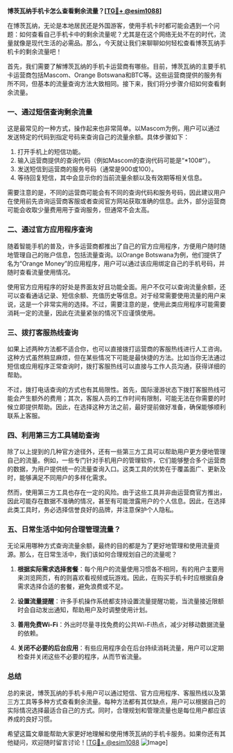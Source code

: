 **博茨瓦纳手机卡怎么查看剩余流量？[[TG💪+ @esim1088](https://t.me/s/esim1088)]**

在博茨瓦纳，无论是本地居民还是外国游客，使用手机卡时都可能会遇到一个问题：如何查看自己手机卡中的剩余流量呢？尤其是在这个网络无处不在的时代，流量就像是现代生活的必需品。那么，今天就让我们来聊聊如何轻松查看博茨瓦纳手机卡的剩余流量吧！

首先，我们需要了解博茨瓦纳的手机卡运营商有哪些。目前，博茨瓦纳的主要手机卡运营商包括Mascom、Orange Botswana和BTC等。这些运营商提供的服务有所不同，但基本的流量查询方法大致相同。接下来，我们将分步骤介绍如何查看剩余流量。

### 一、通过短信查询剩余流量

这是最常见的一种方式，操作起来也非常简单。以Mascom为例，用户可以通过发送特定的代码到指定号码来查询自己的流量余额。具体步骤如下：

1. 打开手机上的短信功能。
2. 输入运营商提供的查询代码（例如Mascom的查询代码可能是“*100#”）。
3. 发送短信到运营商的服务号码（通常是900或100）。
4. 等待回复短信，其中会显示你的当前流量余额以及有效期等相关信息。

需要注意的是，不同的运营商可能会有不同的查询代码和服务号码，因此建议用户在使用前先咨询运营商客服或者查阅官方网站获取准确的信息。此外，部分运营商可能会收取少量费用用于查询服务，但通常不会太高。

### 二、通过官方应用程序查询

随着智能手机的普及，许多运营商都推出了自己的官方应用程序，方便用户随时随地管理自己的账户信息，包括流量查询。以Orange Botswana为例，他们提供了名为“Orange Money”的应用程序，用户可以通过该应用绑定自己的手机号码，并随时查看流量使用情况。

使用官方应用程序的好处是界面友好且功能全面。用户不仅可以查询流量余额，还可以查看通话记录、短信余额、充值历史等信息。对于经常需要使用流量的用户来说，这是一个非常实用的选择。不过，需要注意的是，使用此类应用程序可能需要消耗一定的流量，因此在流量紧张的情况下应谨慎使用。

### 三、拨打客服热线查询

如果上述两种方法都不适合你，也可以直接拨打运营商的客服热线进行人工咨询。这种方式虽然稍显麻烦，但在某些情况下可能是最快捷的方法。比如当你无法通过短信或应用程序正常查询时，拨打客服热线可以直接与工作人员沟通，获得详细的帮助。

不过，拨打电话查询的方式也有其局限性。首先，国际漫游状态下拨打客服热线可能会产生额外的费用；其次，客服人员的工作时间有限制，可能无法在你需要的时候立即提供帮助。因此，在选择这种方法之前，最好提前做好准备，确保能够顺利联系上客服。

### 四、利用第三方工具辅助查询

除了以上提到的几种官方途径外，还有一些第三方工具可以帮助用户更方便地管理自己的流量。例如，一些专门针对手机用户的管理软件，它们能够整合多个运营商的数据，为用户提供统一的流量查询入口。这类工具的优势在于覆盖面广、更新及时，能够满足不同用户的多样化需求。

然而，使用第三方工具也存在一定的风险。由于这些工具并非由运营商官方推出，因此可能存在数据不准确的情况，甚至有可能泄露用户的个人信息。因此，在选择此类工具时，务必选择信誉良好的品牌，并注意保护个人隐私。

### 五、日常生活中如何合理管理流量？

无论采用哪种方式查询流量余额，最终的目的都是为了更好地管理和使用流量资源。那么，在日常生活中，我们该如何合理规划自己的流量呢？

1. **根据实际需求选择套餐**：每个用户的流量使用习惯各不相同，有的用户主要用来浏览网页，有的则喜欢看视频或玩游戏。因此，在购买手机卡时应根据自身需求选择合适的套餐，避免浪费或不足。
   
2. **设置流量提醒**：许多手机操作系统都支持设置流量提醒功能，当流量接近限额时会自动发出通知，帮助用户及时调整使用计划。
   
3. **善用免费Wi-Fi**：外出时尽量寻找免费的公共Wi-Fi热点，减少对移动数据流量的依赖。
   
4. **关闭不必要的后台应用**：有些应用程序会在后台持续消耗流量，用户可以定期检查并关闭这些不必要的程序，从而节省流量。

### 总结

总的来说，博茨瓦纳的手机卡用户可以通过短信、官方应用程序、客服热线以及第三方工具等多种方式查看剩余流量。每种方法都有其优缺点，用户可以根据自己的实际情况选择最适合自己的方式。同时，合理规划和管理流量也是每位用户都应该养成的良好习惯。

希望这篇文章能帮助大家更好地理解和使用博茨瓦纳的手机卡服务。如果你还有其他疑问，欢迎随时留言讨论！[[TG💪+ @esim1088](https://t.me/s/esim1088) ![Image](https://i.postimg.cc/4NQfJmqS/Snipaste-2025-05-13-00-14-12.png)]